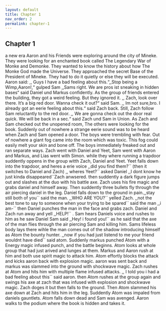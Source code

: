 ```yaml
---
layout: default
title: Chapter 1
nav_order: 2
permalink: chapter-1
---
```


## Chapter 1
a new era
Aaron and his Friends were exploring around the city of Mineke.
They were looking for an enchanted book called The Legendary War of Monke and Demonke. 
They wanted to know the history about how The Monke God made the Universe. 
They approached the secret Base of the President of Mineke. 
They had to do it quietly or else they will be executed. Aaron said:
,, Guys I have a bad feeling about this.“,,Stop being a Wimp,Aaron!,“ gulped Sam
,,Sams right. We are pros ist sneaking in hidden bases“ said Daniel und Markus confidently.
As the group of friends entered the building, they got a weird feeling. But they ignored it.
,, Zach, look over there. It’s a big red door. Wanna check it out?“ said Sam. ,,
Im not sure,bro.  I already got an eerie feeling about this.“ said Zach back.
Still, Zach follow Sam reluctantly to the red door.
,, We are gonna check out the door real quick. We will be back in a sec.“ said Zach und Sam in Union.
As Zach and Sam checked out the unopened room, The others were looking for the book.
Suddenly out of nowhere a strange eerie sound was to be heard when Zach and Sam opened a door.
The boys were trembling with fear. Out of nowhere a giant fog came into the room which was toxic.
This fog could easily melt your skin and bone off.
The boys immediately freaked out and ran separate ways.
Zach went with Daniel and Yeet, Sam went with Aaron and Markus, and Lias went with Simon.
while they where running a trapdoor suddently oppens in the group witth Zach, Daniel and Yeet.
Yeet falls down into the trapdoor, and heres a erie voice ,,did you find them?´´
(then it switches to Daniel and Zach) ,, wheres Yeet?´´ asked Daniel ,,I dont know he just kinda disappeared´´Zach anwsered.
then suddently a dark figure jumps out and slashes at the duo with his battle axe.
Zach uses his fire magic and grabs daniel and himself away.
Then suddently three bullets fly through the air piercing daniel in the leg.
Daniel falls down to the ground in pain.,,stay still both of you´´ said the man.
,,WHO ARE YOU?´´ yelled Zach. ,,not the best tone to say to someone when your trying to be spared´´ said the man 
,,i am-´´ then Daniel punches the man in the face and grabs zach.
Daniel and Zach run away and yell ,,HELP!´´
. Sam hears Daniels voice and rushes to him as he saw Daniel Sam said ,,Hey! i found you!´´
as he said that the axe of the man flies through the air piercing Sam and killing him.
Sams lifeless body lays there wihle the man comes out of the shadow introducing himself as Atom the bounty hunter.
,,now if you had just listend to me your friend wouldnt have died´´ said atom.
Suddenly markus punched Atom with a Energy magic infused punch, and the battle beginns.
Atom looks at whole group that had just arived and lunges at them.
Markus and Aaron rush at him and both use spirit magic to attack him.
Atom effortly blocks the attack and kicks aaron back with explosion magic.
aaron was sent back and markus was slammed into the ground with shockwave magic.
Zach rushes at Atom and hits him with multiple flame infused attacks.
,, I told you i had a bad feeling about this´´ said aaron.
then Atom rushes at the group again and swings his axe at zach that was infused with explosion and shockwave magic.
Zach doges it but then falls to the ground. Then Atom slammed his axe down at Zach and hits him in the leg.
Suddently Atom was impaled from daniels gauntlets. Atom falls down dead and Sam was avenged.
Aaron walks to the podium where the book is hidden and takes it.
